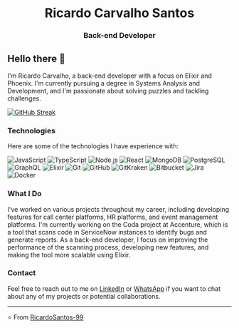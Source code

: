 <h1 align="center">Ricardo Carvalho Santos</h1>
<h3 align="center">Back-end Developer</h3>

## Hello there 👋

I'm Ricardo Carvalho, a back-end developer with a focus on Elixir and Phoenix. I'm currently pursuing a degree in Systems Analysis and Development, and I'm passionate about solving puzzles and tackling challenges.

[![GitHub Streak](https://github-readme-streak-stats.herokuapp.com/?user=RicardoSantos-99&theme=dark)](https://git.io/streak-stats)


### Technologies

Here are some of the technologies I have experience with:

![JavaScript](https://img.shields.io/badge/-JavaScript-333333?style=flat&logo=javascript)
![TypeScript](https://img.shields.io/badge/-TypeScript-333333?style=flat&logo=typescript)
![Node.js](https://img.shields.io/badge/-Node.js-333333?style=flat&logo=node.js)
![React](https://img.shields.io/badge/-React-333333?style=flat&logo=react)
![MongoDB](https://img.shields.io/badge/-MongoDB-333333?style=flat&logo=Mongodb)
![PostgreSQL](https://img.shields.io/badge/-PostgreSQL-333333?style=flat&logo=postgresql)
![GraphQL](https://img.shields.io/badge/-GraphQL-333333?style=flat&logo=graphql&logoColor=da0093)
![Elixir](https://img.shields.io/badge/-Elixir-333333?style=flat&logo=elixir&logoColor=4d305f)
![Git](https://img.shields.io/badge/-Git-333333?style=flat&logo=git)
![GitHub](https://img.shields.io/badge/-GitHub-333333?style=flat&logo=github)
![GitKraken](https://img.shields.io/badge/-GitKraken-333333?style=flat&logo=GitKraken)
![Bitbucket](https://img.shields.io/badge/-Bitbucket-333333?style=flat&logo=Bitbucket&logoColor=blue)
![Jira](https://img.shields.io/badge/-Jira-333333?style=flat&logo=jira&logoColor=blue)
![Docker](https://img.shields.io/badge/-Docker-333333?style=flat&logo=docker)

### What I Do

I've worked on various projects throughout my career, including developing features for call center platforms, HR platforms, and event management platforms. I'm currently working on the Coda project at Accenture, which is a tool that scans code in ServiceNow instances to identify bugs and generate reports. As a back-end developer, I focus on improving the performance of the scanning process, developing new features, and making the tool more scalable using Elixir.

### Contact

Feel free to reach out to me on [LinkedIn](https://www.linkedin.com/in/ricardo-carvalho-ba865a123/) or [WhatsApp](https://whats.link/ricardocarv) if you want to chat about any of my projects or potential collaborations.

---

⭐️ From [RicardoSantos-99](https://github.com/RicardoSantos-99)
